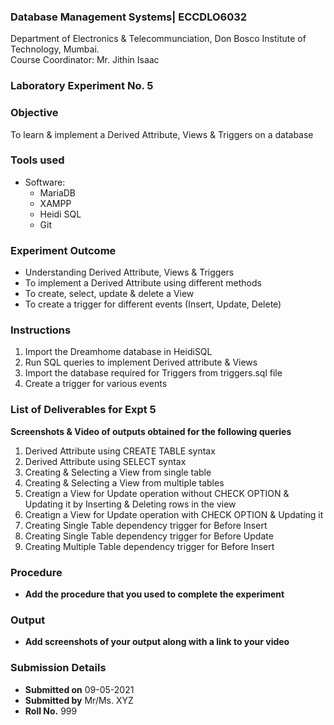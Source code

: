  ### Database Management Systems| ECCDLO6032
Department of Electronics & Telecommunciation, 
Don Bosco Institute of Technology, Mumbai.  
Course Coordinator: Mr. Jithin Isaac

### Laboratory Experiment No. 5
 
### Objective  
To learn & implement a Derived Attribute, Views & Triggers on a database 

### Tools used  
- Software: 
  - MariaDB
  - XAMPP
  - Heidi SQL
  - Git 

### Experiment Outcome
- Understanding Derived Attribute, Views & Triggers
- To implement a Derived Attribute using different methods
- To create, select, update & delete a View
- To create a trigger for different events (Insert, Update, Delete)

### Instructions

1.  Import the Dreamhome database in HeidiSQL
2.  Run SQL queries to implement Derived attribute & Views
3.  Import the database required for Triggers from triggers.sql file
4.  Create a trigger for various events

### List of Deliverables for Expt 5

**Screenshots & Video of outputs obtained for the following queries**
  1.  Derived Attribute using CREATE TABLE syntax 
  2.  Derived Attribute using SELECT syntax
  3.  Creating & Selecting a View from single table
  4.  Creating & Selecting a View from multiple tables
  6.  Creatign a View for Update operation without CHECK OPTION & Updating it by Inserting & Deleting rows in the view 
  7.  Creatign a View for Update operation with CHECK OPTION & Updating it 
  8.  Creating Single Table dependency trigger for Before Insert
  9.  Creating Single Table dependency trigger for Before Update
  10. Creating Multiple Table dependency trigger for Before Insert 

### Procedure 
- **Add the procedure that you used to complete the experiment**

### Output
- **Add screenshots of your output along with a link to your video**  

### Submission Details
- **Submitted on** 09-05-2021
- **Submitted by** Mr/Ms. XYZ
- **Roll No.** 999
